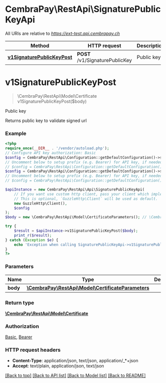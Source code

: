# CembraPay\RestApi\SignaturePublicKeyApi

All URIs are relative to *https://ext-test.api.cembrapay.ch*

Method | HTTP request | Description
------------- | ------------- | -------------
[**v1SignaturePublicKeyPost**](SignaturePublicKeyApi.md#v1signaturepublickeypost) | **POST** /v1/SignaturePublicKey | Public key

# **v1SignaturePublicKeyPost**
> \CembraPay\RestApi\Model\Certificate v1SignaturePublicKeyPost($body)

Public key

Returns public key to validate signed url

### Example
```php
<?php
require_once(__DIR__ . '/vendor/autoload.php');
// Configure API key authorization: Basic
$config = CembraPay\RestApi\Configuration::getDefaultConfiguration()->setApiKey('Authorization', 'YOUR_API_KEY');
// Uncomment below to setup prefix (e.g. Bearer) for API key, if needed
// $config = CembraPay\RestApi\Configuration::getDefaultConfiguration()->setApiKeyPrefix('Authorization', 'Bearer');// Configure API key authorization: Bearer
$config = CembraPay\RestApi\Configuration::getDefaultConfiguration()->setApiKey('Authorization', 'YOUR_API_KEY');
// Uncomment below to setup prefix (e.g. Bearer) for API key, if needed
// $config = CembraPay\RestApi\Configuration::getDefaultConfiguration()->setApiKeyPrefix('Authorization', 'Bearer');

$apiInstance = new CembraPay\RestApi\Api\SignaturePublicKeyApi(
    // If you want use custom http client, pass your client which implements `GuzzleHttp\ClientInterface`.
    // This is optional, `GuzzleHttp\Client` will be used as default.
    new GuzzleHttp\Client(),
    $config
);
$body = new \CembraPay\RestApi\Model\CertificateParameters(); // \CembraPay\RestApi\Model\CertificateParameters | 

try {
    $result = $apiInstance->v1SignaturePublicKeyPost($body);
    print_r($result);
} catch (Exception $e) {
    echo 'Exception when calling SignaturePublicKeyApi->v1SignaturePublicKeyPost: ', $e->getMessage(), PHP_EOL;
}
?>
```

### Parameters

Name | Type | Description  | Notes
------------- | ------------- | ------------- | -------------
 **body** | [**\CembraPay\RestApi\Model\CertificateParameters**](../Model/CertificateParameters.md)|  | [optional]

### Return type

[**\CembraPay\RestApi\Model\Certificate**](../Model/Certificate.md)

### Authorization

[Basic](../../README.md#Basic), [Bearer](../../README.md#Bearer)

### HTTP request headers

 - **Content-Type**: application/json, text/json, application/_*+json
 - **Accept**: text/plain, application/json, text/json

[[Back to top]](#) [[Back to API list]](../../README.md#documentation-for-api-endpoints) [[Back to Model list]](../../README.md#documentation-for-models) [[Back to README]](../../README.md)

